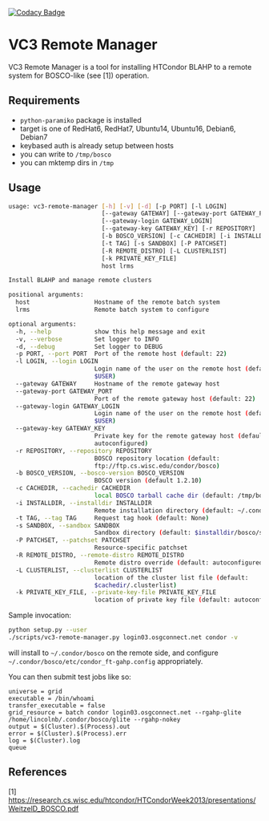 [![Codacy Badge](https://api.codacy.com/project/badge/Grade/bc14b84f503946f8a9d352af14f23631)](https://app.codacy.com/app/LincolnBryant/vc3-remote-manager?utm_source=github.com&utm_medium=referral&utm_content=vc3-project/vc3-remote-manager&utm_campaign=badger)

VC3 Remote Manager
===================
VC3 Remote Manager is a tool for installing HTCondor BLAHP to a remote system for BOSCO-like (see [1]) operation. 

Requirements
-------------
 * `python-paramiko` package is installed
 * target is one of RedHat6, RedHat7, Ubuntu14, Ubuntu16, Debian6, Debian7
 * keybased auth is already setup between hosts
 * you can write to `/tmp/bosco`
 * you can mktemp dirs in `/tmp`

Usage
-----
```bash
usage: vc3-remote-manager [-h] [-v] [-d] [-p PORT] [-l LOGIN]
                          [--gateway GATEWAY] [--gateway-port GATEWAY_PORT]
                          [--gateway-login GATEWAY_LOGIN]
                          [--gateway-key GATEWAY_KEY] [-r REPOSITORY]
                          [-b BOSCO_VERSION] [-c CACHEDIR] [-i INSTALLDIR]
                          [-t TAG] [-s SANDBOX] [-P PATCHSET]
                          [-R REMOTE_DISTRO] [-L CLUSTERLIST]
                          [-k PRIVATE_KEY_FILE]
                          host lrms

Install BLAHP and manage remote clusters

positional arguments:
  host                  Hostname of the remote batch system
  lrms                  Remote batch system to configure

optional arguments:
  -h, --help            show this help message and exit
  -v, --verbose         Set logger to INFO
  -d, --debug           Set logger to DEBUG
  -p PORT, --port PORT  Port of the remote host (default: 22)
  -l LOGIN, --login LOGIN
                        Login name of the user on the remote host (default:
                        $USER)
  --gateway GATEWAY     Hostname of the remote gateway host
  --gateway-port GATEWAY_PORT
                        Port of the remote gateway host (default: 22)
  --gateway-login GATEWAY_LOGIN
                        Login name of the user on the remote host (default:
                        $USER)
  --gateway-key GATEWAY_KEY
                        Private key for the remote gateway host (default:
                        autoconfigured)
  -r REPOSITORY, --repository REPOSITORY
                        BOSCO repository location (default:
                        ftp://ftp.cs.wisc.edu/condor/bosco)
  -b BOSCO_VERSION, --bosco-version BOSCO_VERSION
                        BOSCO version (default 1.2.10)
  -c CACHEDIR, --cachedir CACHEDIR
                        local BOSCO tarball cache dir (default: /tmp/bosco)
  -i INSTALLDIR, --installdir INSTALLDIR
                        Remote installation directory (default: ~/.condor)
  -t TAG, --tag TAG     Request tag hook (default: None)
  -s SANDBOX, --sandbox SANDBOX
                        Sandbox directory (default: $installdir/bosco/sandbox)
  -P PATCHSET, --patchset PATCHSET
                        Resource-specific patchset
  -R REMOTE_DISTRO, --remote-distro REMOTE_DISTRO
                        Remote distro override (default: autoconfigured)
  -L CLUSTERLIST, --clusterlist CLUSTERLIST
                        location of the cluster list file (default:
                        $cachedir/.clusterlist)
  -k PRIVATE_KEY_FILE, --private-key-file PRIVATE_KEY_FILE
                        location of private key file (default: autoconfigured)
```

Sample invocation:
```bash
python setup.py --user
./scripts/vc3-remote-manager.py login03.osgconnect.net condor -v
```

will install to `~/.condor/bosco` on the remote side, and configure `~/.condor/bosco/etc/condor_ft-gahp.config` appropriately.

You can then submit test jobs like so:

```
universe = grid
executable = /bin/whoami
transfer_executable = false
grid_resource = batch condor login03.osgconnect.net --rgahp-glite /home/lincolnb/.condor/bosco/glite --rgahp-nokey
output = $(Cluster).$(Process).out
error = $(Cluster).$(Process).err
log = $(Cluster).log
queue
```

References
------------
[1] https://research.cs.wisc.edu/htcondor/HTCondorWeek2013/presentations/WeitzelD_BOSCO.pdf
